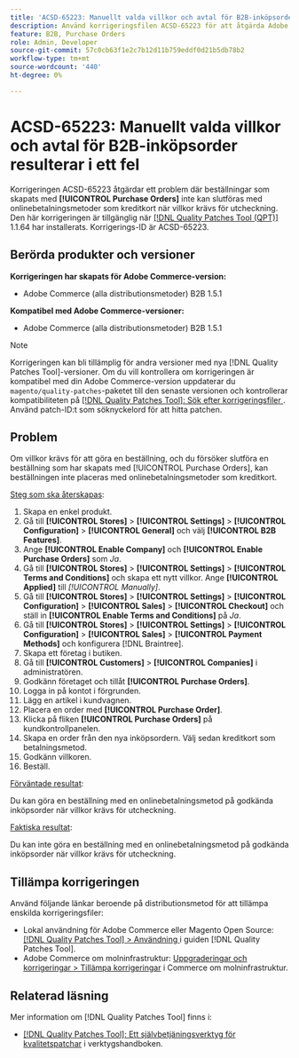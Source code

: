 ```yaml
---
title: 'ACSD-65223: Manuellt valda villkor och avtal för B2B-inköpsorder resulterar i ett fel'
description: Använd korrigeringsfilen ACSD-65223 för att åtgärda Adobe Commerce-problemet där beställningar som skapats med [!UICONTROL Purchase Orders] inte kan slutföras med onlinebetalningsmetoder som kreditkort när villkor krävs för utcheckning.
feature: B2B, Purchase Orders
role: Admin, Developer
source-git-commit: 57c0cb63f1e2c7b12d11b759eddf0d21b5db78b2
workflow-type: tm+mt
source-wordcount: '440'
ht-degree: 0%

---
```



# ACSD-65223: Manuellt valda villkor och avtal för B2B-inköpsorder resulterar i ett fel

Korrigeringen ACSD-65223 åtgärdar ett problem där beställningar som skapats med **[!UICONTROL Purchase Orders]** inte kan slutföras med onlinebetalningsmetoder som kreditkort när villkor krävs för utcheckning. Den här korrigeringen är tillgänglig när [[!DNL Quality Patches Tool (QPT)]](/help/tools/quality-patches-tool/quality-patches-tool-to-self-serve-quality-patches.md) 1.1.64 har installerats. Korrigerings-ID är ACSD-65223.

## Berörda produkter och versioner

**Korrigeringen har skapats för Adobe Commerce-version:**

* Adobe Commerce (alla distributionsmetoder) B2B 1.5.1

**Kompatibel med Adobe Commerce-versioner:**

* Adobe Commerce (alla distributionsmetoder) B2B 1.5.1

>[!NOTE]
>
>Korrigeringen kan bli tillämplig för andra versioner med nya [!DNL Quality Patches Tool]-versioner. Om du vill kontrollera om korrigeringen är kompatibel med din Adobe Commerce-version uppdaterar du `magento/quality-patches`-paketet till den senaste versionen och kontrollerar kompatibiliteten på [[!DNL Quality Patches Tool]: Sök efter korrigeringsfiler ](https://experienceleague.adobe.com/tools/commerce-quality-patches/index.html?lang=sv-SE). Använd patch-ID:t som söknyckelord för att hitta patchen.

## Problem

Om villkor krävs för att göra en beställning, och du försöker slutföra en beställning som har skapats med [!UICONTROL Purchase Orders], kan beställningen inte placeras med onlinebetalningsmetoder som kreditkort.

<u>Steg som ska återskapas</u>:

1. Skapa en enkel produkt.
1. Gå till **[!UICONTROL Stores]** > **[!UICONTROL Settings]** > **[!UICONTROL Configuration]** > **[!UICONTROL General]** och välj **[!UICONTROL B2B Features]**.
1. Ange **[!UICONTROL Enable Company]** och **[!UICONTROL Enable Purchase Orders]** som *Ja*.
1. Gå till **[!UICONTROL Stores]** > **[!UICONTROL Settings]** > **[!UICONTROL Terms and Conditions]** och skapa ett nytt villkor. Ange **[!UICONTROL Applied]** till *[!UICONTROL Manually]*.
1. Gå till **[!UICONTROL Stores]** > **[!UICONTROL Settings]** > **[!UICONTROL Configuration]** > **[!UICONTROL Sales]** > **[!UICONTROL Checkout]** och ställ in **[!UICONTROL Enable Terms and Conditions]** på *Ja*.
1. Gå till **[!UICONTROL Stores]** > **[!UICONTROL Settings]** > **[!UICONTROL Configuration]** > **[!UICONTROL Sales]** > **[!UICONTROL Payment Methods]** och konfigurera [!DNL Braintree].
1. Skapa ett företag i butiken.
1. Gå till **[!UICONTROL Customers]** > **[!UICONTROL Companies]** i administratören.
1. Godkänn företaget och tillåt **[!UICONTROL Purchase Orders]**.
1. Logga in på kontot i förgrunden.
1. Lägg en artikel i kundvagnen.
1. Placera en order med **[!UICONTROL Purchase Order]**.
1. Klicka på fliken **[!UICONTROL Purchase Orders]** på kundkontrollpanelen.
1. Skapa en order från den nya inköpsordern. Välj sedan kreditkort som betalningsmetod.
1. Godkänn villkoren.
1. Beställ.

<u>Förväntade resultat</u>:

Du kan göra en beställning med en onlinebetalningsmetod på godkända inköpsorder när villkor krävs för utcheckning.

<u>Faktiska resultat</u>:

Du kan inte göra en beställning med en onlinebetalningsmetod på godkända inköpsorder när villkor krävs för utcheckning.

## Tillämpa korrigeringen

Använd följande länkar beroende på distributionsmetod för att tillämpa enskilda korrigeringsfiler:

* Lokal användning för Adobe Commerce eller Magento Open Source: [[!DNL Quality Patches Tool] > Användning ](/help/tools/quality-patches-tool/usage.md) i guiden [!DNL Quality Patches Tool].
* Adobe Commerce om molninfrastruktur: [Uppgraderingar och korrigeringar > Tillämpa korrigeringar](https://experienceleague.adobe.com/docs/commerce-cloud-service/user-guide/develop/upgrade/apply-patches.html?lang=sv-SE) i Commerce om molninfrastruktur.

## Relaterad läsning

Mer information om [!DNL Quality Patches Tool] finns i:

* [[!DNL Quality Patches Tool]: Ett självbetjäningsverktyg för kvalitetspatchar](/help/tools/quality-patches-tool/quality-patches-tool-to-self-serve-quality-patches.md) i verktygshandboken.
